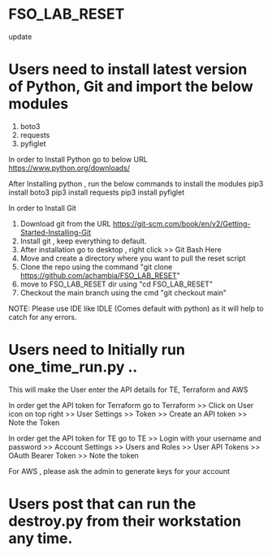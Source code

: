 # FSO_LAB_RESET
update 
# Users need to install latest version of Python, Git and import the below modules 
1. boto3 
2. requests
3. pyfiglet

In order to Install Python go to below URL 
https://www.python.org/downloads/

After Installing python , run the below commands to install the modules
pip3 install boto3
pip3 install requests
pip3 install pyfiglet

In order to Install Git
1. Download git from the URL https://git-scm.com/book/en/v2/Getting-Started-Installing-Git
2. Install git , keep everything to default. 
3. After installation go to desktop , right click >> Git Bash Here
4. Move and create a directory where you want to pull the reset script
5. Clone the repo using the command "git clone https://github.com/achambia/FSO_LAB_RESET"
6. move to FSO_LAB_RESET dir using "cd FSO_LAB_RESET"
7. Checkout the main branch using the cmd "git checkout main"

NOTE: Please use IDE like IDLE (Comes default with python) as it will help to catch for any errors. 

# Users need to Initially run one_time_run.py .. 

This will make the User enter the API details for TE, Terraform and AWS

In order get the API token for Terraform go to Terraform >> Click on User icon on top right >> User Settings >>  Token >> Create an API token >> Note the Token

In order get the API token for TE go to TE >> Login with your username and password >> Account Settings >> Users and Roles >> User API Tokens >> OAuth Bearer Token >> Note the token

For AWS , please ask the admin to generate keys for your account

# Users post that can run the destroy.py from their workstation any time.

